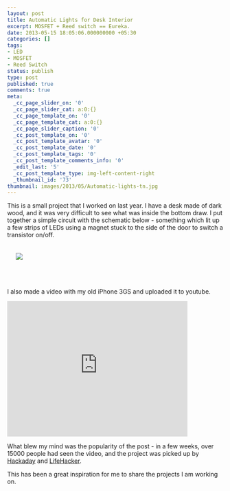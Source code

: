 ```yaml
---
layout: post
title: Automatic Lights for Desk Interior
excerpt: MOSFET + Reed switch == Eureka.
date: 2013-05-15 18:05:06.000000000 +05:30
categories: []
tags:
- LED
- MOSFET
- Reed Switch
status: publish
type: post
published: true
comments: true
meta:
  _cc_page_slider_on: '0'
  _cc_page_slider_cat: a:0:{}
  _cc_page_template_on: '0'
  _cc_page_template_cat: a:0:{}
  _cc_page_slider_caption: '0'
  _cc_post_template_on: '0'
  _cc_post_template_avatar: '0'
  _cc_post_template_date: '0'
  _cc_post_template_tags: '0'
  _cc_post_template_comments_info: '0'
  _edit_last: '5'
  _cc_post_template_type: img-left-content-right
  _thumbnail_id: '73'
thumbnail: images/2013/05/Automatic-lights-tn.jpg
---
```

<p>This is a small project that I worked on last year. I have a desk made of dark wood, and it was very difficult to see what was inside the bottom draw. I put together a simple circuit with the schematic below - something which lit up a few strips of LEDs using a magnet stuck to the side of the door to switch a transistor on/off.</p>
<p><img style="padding: 20px;" src="{{ site.baseurl }}/images/2013/05/Automatic-lights.jpg"/></p>
<p>&nbsp;</p>
<p>I also made a video with my old iPhone 3GS and uploaded it to youtube.</p>
<p><iframe src="http://www.youtube.com/embed/wFeQDVLr_9k" height="315" width="420" allowfullscreen="" frameborder="0"></iframe></p>
<p>What blew my mind was the popularity of the post - in a few weeks, over 15000 people had seen the video, and the project was picked up by <a href="http://hackaday.com/2012/12/21/adding-task-lighting-inside-a-desk/">Hackaday</a> and <a href="http://lifehacker.com/5973589/add-automatic-led-lights-for-desk-drawers">LifeHacker</a>.</p>
<p>This has been a great inspiration for me to share the projects I am working on.</p>
<p>&nbsp;</p>
<p>&nbsp;</p>
